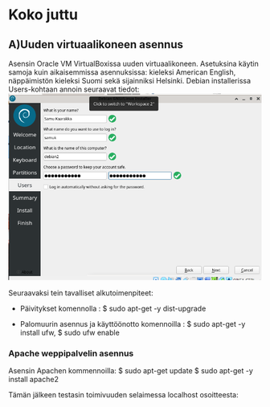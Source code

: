 # Koko juttu

## A)Uuden virtuaalikoneen asennus

Asensin Oracle VM VirtualBoxissa uuden virtuaalikoneen. Asetuksina käytin samoja kuin aikaisemmissa asennuksissa: kieleksi American English, näppäimistön kieleksi Suomi sekä sijainniksi Helsinki. Debian installerissa Users-kohtaan annoin seuraavat tiedot:
![Add file: Upload](Osa1.png)

Seuraavaksi tein tavalliset alkutoimenpiteet:

* Päivitykset komennolla : $ sudo apt-get -y dist-upgrade 

* Palomuurin asennus ja käyttöönotto komennoilla : $ sudo apt-get -y install ufw,
$ sudo ufw enable

### Apache weppipalvelin asennus

Asensin Apachen kommennoilla: 
$ sudo apt-get update
$ sudo apt-get -y install apache2

Tämän jälkeen testasin toimivuuden selaimessa localhost osoitteesta:



